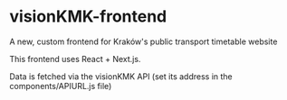 # visionKMK-frontend

A new, custom frontend for Kraków's public transport timetable website

This frontend uses React + Next.js.

Data is fetched via the visionKMK API (set its address in the components/APIURL.js file)
